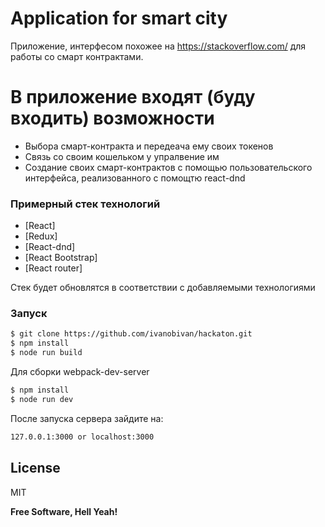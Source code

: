 # Application for smart city

Приложение, интерфесом похожее на https://stackoverflow.com/ для работы со смарт контрактами.

# В приложение входят (буду входить) возможности

  - Выбора смарт-контракта и передеача ему своих токенов
  - Связь со своим кошельком у упралвение им
  - Создание своих смарт-контрактов с помощью пользовательского интерфейса, реализованного с помощтю react-dnd
### Примерный стек технологий

* [React] 
* [Redux] 
* [React-dnd] 
* [React Bootstrap] 
*  [React router] 

Стек будет обновлятся в соответствии с добавляемыми технологиями

### Запуск 

```sh
$ git clone https://github.com/ivanobivan/hackaton.git
$ npm install 
$ node run build
```

Для сборки webpack-dev-server

```sh
$ npm install
$ node run dev
```
После запуска сервера зайдите на:

```sh
127.0.0.1:3000 or localhost:3000
```
License
----

MIT

**Free Software, Hell Yeah!**
